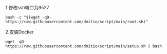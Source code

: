 1.修改ssh端口为9527
```
bash -c "$(wget -qO- https://raw.githubusercontent.com/dmitio/script/main/root.sh)"
```

2.安装Docker
```
wget -qO- https://raw.githubusercontent.com/dmitio/script/main/setup.sh | bash

```
